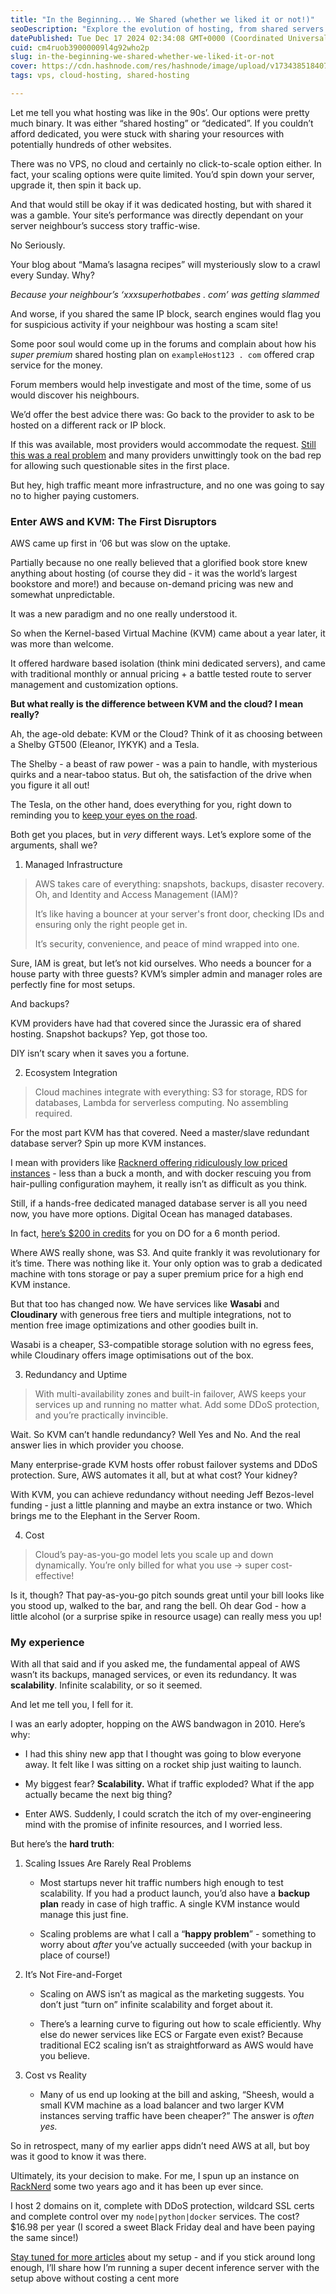 ```yaml
---
title: "In the Beginning... We Shared (whether we liked it or not!)"
seoDescription: "Explore the evolution of hosting, from shared servers and questionable neighbours. A humour-filled deep dive with real-world insights."
datePublished: Tue Dec 17 2024 02:34:08 GMT+0000 (Coordinated Universal Time)
cuid: cm4ruob39000009l4g92who2p
slug: in-the-beginning-we-shared-whether-we-liked-it-or-not
cover: https://cdn.hashnode.com/res/hashnode/image/upload/v1734385184076/39d3fdd6-e6c5-4ebe-ace7-1af117b59e6d.webp
tags: vps, cloud-hosting, shared-hosting

---
```


Let me tell you what hosting was like in the 90s’. Our options were pretty much binary. It was either “shared hosting” or “dedicated”. If you couldn’t afford dedicated, you were stuck with sharing your resources with potentially hundreds of other websites.

There was no VPS, no cloud and certainly no click-to-scale option either. In fact, your scaling options were quite limited. You’d spin down your server, upgrade it, then spin it back up.

And that would still be okay if it was dedicated hosting, but with shared it was a gamble. Your site’s performance was directly dependant on your server neighbour’s success story traffic-wise.

No Seriously.

Your blog about “Mama’s lasagna recipes” will mysteriously slow to a crawl every Sunday. Why?

*Because your neighbour’s ‘xxxsuperhotbabes . com’ was getting slammed*

And worse, if you shared the same IP block, search engines would flag you for suspicious activity if your neighbour was hosting a scam site!

Some poor soul would come up in the forums and complain about how his *super premium* shared hosting plan on `exampleHost123 . com` offered crap service for the money.

Forum members would help investigate and most of the time, some of us would discover his neighbours.

We’d offer the best advice there was: Go back to the provider to ask to be hosted on a different rack or IP block.

If this was available, most providers would accommodate the request. [Still this was a real problem](https://pro-webs.net/blog/2009/06/26/shared-hosting-bad-neighbors/) and many providers unwittingly took on the bad rep for allowing such questionable sites in the first place.

But hey, high traffic meant more infrastructure, and no one was going to say no to higher paying customers.

### Enter AWS and KVM: The First Disruptors

AWS came up first in ‘06 but was slow on the uptake.

Partially because no one really believed that a glorified book store knew anything about hosting (of course they did - it was the world’s largest bookstore and more!) and because on-demand pricing was new and somewhat unpredictable.

It was a new paradigm and no one really understood it.

So when the Kernel-based Virtual Machine (KVM) came about a year later, it was more than welcome.

It offered hardware based isolation (think mini dedicated servers), and came with traditional monthly or annual pricing + a battle tested route to server management and customization options.

**But what really is the difference between KVM and the cloud? I mean really?**

Ah, the age-old debate: KVM or the Cloud? Think of it as choosing between a Shelby GT500 (Eleanor, IYKYK) and a Tesla.

The Shelby - a beast of raw power - was a pain to handle, with mysterious quirks and a near-taboo status. But oh, the satisfaction of the drive when you figure it all out!

The Tesla, on the other hand, does everything for you, right down to reminding you to [keep your eyes on the road](https://www.tesla.com/support/vehicle-safety-security-features#cabin-camera).

Both get you places, but in *very* different ways. Let’s explore some of the arguments, shall we?

1. Managed Infrastructure
    

> AWS takes care of everything: snapshots, backups, disaster recovery. Oh, and Identity and Access Management (IAM)?
> 
> It’s like having a bouncer at your server's front door, checking IDs and ensuring only the right people get in.
> 
> It’s security, convenience, and peace of mind wrapped into one.

Sure, IAM is great, but let’s not kid ourselves. Who needs a bouncer for a house party with three guests? KVM’s simpler admin and manager roles are perfectly fine for most setups.

And backups?

KVM providers have had that covered since the Jurassic era of shared hosting. Snapshot backups? Yep, got those too.

DIY isn’t scary when it saves you a fortune.

2. Ecosystem Integration
    

> Cloud machines integrate with everything: S3 for storage, RDS for databases, Lambda for serverless computing. No assembling required.

For the most part KVM has that covered. Need a master/slave redundant database server? Spin up more KVM instances.

I mean with providers like [Racknerd offering ridiculously low priced instances](https://my.racknerd.com/aff.php?aff=13317) - less than a buck a month, and with docker rescuing you from hair-pulling configuration mayhem, it really isn’t as difficult as you think.

Still, if a hands-free dedicated managed database server is all you need now, you have more options. Digital Ocean has managed databases.

In fact, [here’s $200 in credits](https://m.do.co/c/7157b1229ba4) for you on DO for a 6 month period.

Where AWS really shone, was S3. And quite frankly it was revolutionary for it’s time. There was nothing like it. Your only option was to grab a dedicated machine with tons storage or pay a super premium price for a high end KVM instance.

But that too has changed now. We have services like **Wasabi** and **Cloudinary** with generous free tiers and multiple integrations, not to mention free image optimizations and other goodies built in.

Wasabi is a cheaper, S3-compatible storage solution with no egress fees, while Cloudinary offers image optimisations out of the box.

3. Redundancy and Uptime
    

> With multi-availability zones and built-in failover, AWS keeps your services up and running no matter what. Add some DDoS protection, and you’re practically invincible.

Wait. So KVM can’t handle redundancy? Well Yes and No. And the real answer lies in which provider you choose.

Many enterprise-grade KVM hosts offer robust failover systems and DDoS protection. Sure, AWS automates it all, but at what cost? Your kidney?

With KVM, you can achieve redundancy without needing Jeff Bezos-level funding - just a little planning and maybe an extra instance or two. Which brings me to the Elephant in the Server Room.

4. Cost
    

> Cloud’s pay-as-you-go model lets you scale up and down dynamically. You’re only billed for what you use → super cost-effective!

Is it, though? That pay-as-you-go pitch sounds great until your bill looks like you stood up, walked to the bar, and rang the bell. Oh dear God - how a little alcohol (or a surprise spike in resource usage) can really mess you up!

### My experience

With all that said and if you asked me, the fundamental appeal of AWS wasn’t its backups, managed services, or even its redundancy. It was **scalability**. Infinite scalability, or so it seemed.

And let me tell you, I fell for it.

I was an early adopter, hopping on the AWS bandwagon in 2010. Here’s why:

* I had this shiny new app that I thought was going to blow everyone away. It felt like I was sitting on a rocket ship just waiting to launch.
    
* My biggest fear? **Scalability.** What if traffic exploded? What if the app actually became the next big thing?
    
* Enter AWS. Suddenly, I could scratch the itch of my over-engineering mind with the promise of infinite resources, and I worried less.
    

But here’s the **hard truth**:

1. Scaling Issues Are Rarely Real Problems
    
    * Most startups never hit traffic numbers high enough to test scalability. If you had a product launch, you’d also have a **backup plan** ready in case of high traffic. A single KVM instance would manage this just fine.
        
    * Scaling problems are what I call a “**happy problem**” - something to worry about *after* you’ve actually succeeded (with your backup in place of course!)
        
2. It’s Not Fire-and-Forget
    
    * Scaling on AWS isn’t as magical as the marketing suggests. You don’t just “turn on” infinite scalability and forget about it.
        
    * There’s a learning curve to figuring out how to scale efficiently. Why else do newer services like ECS or Fargate even exist? Because traditional EC2 scaling isn’t as straightforward as AWS would have you believe.
        
3. Cost vs Reality
    
    * Many of us end up looking at the bill and asking, “Sheesh, would a small KVM machine as a load balancer and two larger KVM instances serving traffic have been cheaper?” The answer is *often yes.*
        

So in retrospect, many of my earlier apps didn’t need AWS at all, but boy was it good to know it was there.

Ultimately, its your decision to make. For me, I spun up an instance on [RackNerd](https://my.racknerd.com/aff.php?aff=13317) some two years ago and it has been up ever since.

I host 2 domains on it, complete with DDoS protection, wildcard SSL certs and complete control over my `node|python|docker` services. The cost? $16.98 per year (I scored a sweet Black Friday deal and have been paying the same since!)

[Stay tuned for more articles](https://geekist.co/newsletter) about my setup - and if you stick around long enough, I’ll share how I’m running a super decent inference server with the setup above without costing a cent more